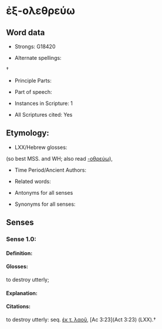 # ἐξ-ολεθρεύω

<!-- Status: S2=NeedsEdits -->
<!-- Lexica used for edits:   -->

## Word data

* Strongs: G18420

* Alternate spellings:

† 

* Principle Parts: 


* Part of speech: 


* Instances in Scripture: 1

* All Scriptures cited: Yes

## Etymology: 


* LXX/Hebrew glosses: 

(so best MSS. and WH; also read [-οθρεύω]()), 

* Time Period/Ancient Authors: 


* Related words: 

* Antonyms for all senses

* Synonyms for all senses: 


## Senses 


### Sense  1.0: 

#### Definition: 

#### Glosses: 

to destroy utterly; 

#### Explanation: 


#### Citations: 

to destroy utterly: seq. [ἐκ τ. λαοῦ](), [Ac 3:23](Act 3:23) (LXX).†

